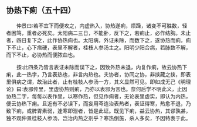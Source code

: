 ## 协热下痢（五十四）


&emsp;&emsp;仲景曰∶若不宜下而便攻之，内虚热入，协热遂痢，烦躁，诸变不可胜数，轻者困笃，重者必死矣。太阳病二三日，不能卧，反下之，若痢止，必作结胸。未止者，四日复下之，此作协热痢也。太阳病，外证未除，而数下之，遂协热而痢，痢下不止，心下痞硬，表里不解者，桂枝人参汤主之。阳明少阳合病，若脉数不解，而下不止，必协热而便脓血也。

&emsp;&emsp;按∶此四条乃皆言表证未除而误下之，因致外热未退，内复作痢，故云协热下痢，此一热字，乃言表热也，非言内热也。夫协者，协同之协，非挟藏之挟，即表里俱病之谓，故治此者，止有桂枝人参汤一方，其义显然可见。即如成无己《明理论》曰∶表邪传里，里虚协热则痢，乃亦以表邪为言也。奈何后学不明此义，止因协热二字，每每以表作里，以寒作热，但见作痢者，无论表里虚实，即认为内热，便云协热下痢。且近有不必误下，而妄用芩连治表热者，表证得寒，热愈不退，乃致下痢，或脾胃素弱，逢寒即泄者，皆是此证。既见下痢，益云协热，其谬孰甚，独不观仲景桂枝人参汤，岂治内热之剂乎？寒热倒施，杀人多矣，予因特表于此。

